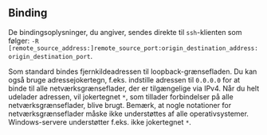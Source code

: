 ## Binding

De bindingsoplysninger, du angiver, sendes direkte til `ssh`-klienten som følger: `-R [remote_source_address:]remote_source_port:origin_destination_address:origin_destination_port`.

Som standard bindes fjernkildeadressen til loopback-grænsefladen. Du kan også bruge adressejokertegn, f.eks. indstille adressen til `0.0.0.0` for at binde til alle netværksgrænseflader, der er tilgængelige via IPv4. Når du helt udelader adressen, vil jokertegnet `*`, som tillader forbindelser på alle netværksgrænseflader, blive brugt. Bemærk, at nogle notationer for netværksgrænseflader måske ikke understøttes af alle operativsystemer. Windows-servere understøtter f.eks. ikke jokertegnet `*`.
